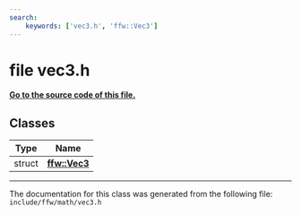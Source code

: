 ```yaml
---
search:
    keywords: ['vec3.h', 'ffw::Vec3']
---
```


# file vec3.h

**[Go to the source code of this file.](vec3_8h_source.md)**
## Classes

|Type|Name|
|-----|-----|
|struct|[**ffw::Vec3**](structffw_1_1_vec3.md)|




----------------------------------------
The documentation for this class was generated from the following file: `include/ffw/math/vec3.h`
